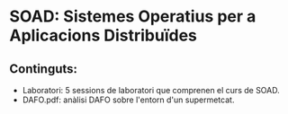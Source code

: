 # SOAD: Sistemes Operatius per a Aplicacions Distribuïdes
## Continguts:
* Laboratori: 5 sessions de laboratori que comprenen el curs de SOAD.
* DAFO.pdf: anàlisi DAFO sobre l'entorn d'un supermetcat.
